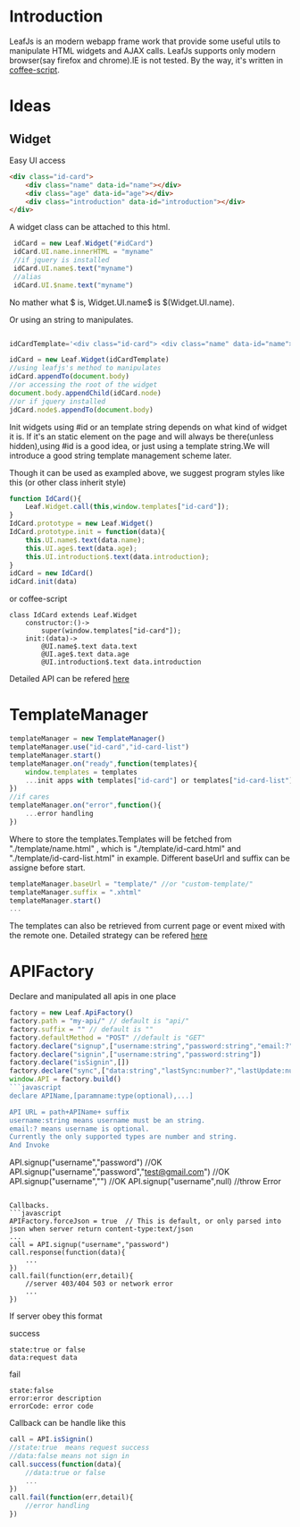 # Introduction
LeafJs is an modern webapp frame work that provide some useful utils to manipulate HTML widgets and AJAX calls.
LeafJs supports only modern browser(say firefox and chrome).IE is not tested.
By the way, it's written in [coffee-script](http://coffeescript.org/).

# Ideas
## Widget
Easy UI access
```html
<div class="id-card">
	<div class="name" data-id="name"></div>
	<div class="age" data-id="age"></div>
	<div class="introduction" data-id="introduction"></div>
</div>
```
A widget class can be attached to this html.
```javascript
 idCard = new Leaf.Widget("#idCard")
 idCard.UI.name.innerHTML = "myname"
 //if jquery is installed
 idCard.UI.name$.text("myname")
 //alias
 idCard.UI.$name.text("myname")
 ```
No mather what $ is, Widget.UI.name$ is $(Widget.UI.name).


Or using an string to manipulates.
```javascript

idCardTemplate='<div class="id-card"> <div class="name" data-id="name"></div> <div class="age" data-id="age"></div> <div class="introduction" data-id="introduction"></div> </div>'

idCard = new Leaf.Widget(idCardTemplate)
//using leafjs's method to manipulates
idCard.appendTo(document.body)
//or accessing the root of the widget
document.body.appendChild(idCard.node)
//or if jquery installed
jdCard.node$.appendTo(document.body)
```
Init widgets using #id or an template string depends on what kind of widget it is. If it's an static element on the page and will always be there(unless hidden),using #id is a good idea, or just using a template string.We will introduce a good string template management scheme later.

Though it can be used as exampled above, we suggest program styles like this (or other class inherit style)
```javascript
function IdCard(){
	Leaf.Widget.call(this,window.templates["id-card"]);
}
IdCard.prototype = new Leaf.Widget()
IdCard.prototype.init = function(data){
	this.UI.name$.text(data.name);
	this.UI.age$.text(data.age);
	this.UI.introduction$.text(data.introduction);
}
idCard = new IdCard()
idCard.init(data)
```
or coffee-script
```coffee-script
class IdCard extends Leaf.Widget
	constructor:()->
		super(window.templates["id-card"]);
	init:(data)->
		@UI.name$.text data.text
		@UI.age$.text data.age
		@UI.introduction$.text data.introduction
```
Detailed API can be refered [here](doc/widget.md)

# TemplateManager

```javascript
templateManager = new TemplateManager()
templateManager.use("id-card","id-card-list")
templateManager.start()
templateManager.on("ready",function(templates){
	window.templates = templates
	...init apps with templates["id-card"] or templates["id-card-list"]
})
//if cares
templateManager.on("error",function(){
	...error handling
})
```
Where to store the templates.Templates will be fetched from "./template/name.html" , which is "./template/id-card.html" and "./template/id-card-list.html" in example.
Different baseUrl and suffix can be assigne before start.
```javascript
templateManager.baseUrl = "template/" //or "custom-template/"
templateManager.suffix = ".xhtml"
templateManager.start()
...
```

The templates can also be retrieved from current page or event mixed with the remote one.
Detailed strategy can be refered [here](doc/templateManager.md)

# APIFactory
Declare and manipulated all apis in one place
```javascript
factory = new Leaf.ApiFactory()
factory.path = "my-api/" // default is "api/"
factory.suffix = "" // default is ""
factory.defaultMethod = "POST" //default is "GET"
factory.declare("signup",["username:string","password:string","email:?"])
factory.declare("signin",["username:string","password:string"])
factory.declare("isSignin",[]) 
factory.declare("sync",["data:string","lastSync:number?","lastUpdate:number?"])
window.API = factory.build()
```javascript
declare APIName,[paramname:type(optional),...]

API URL = path+APIName+ suffix
username:string means username must be an string.
email:? means username is optional.
Currently the only supported types are number and string.
And Invoke

```
API.signup("username","password") //OK
API.signup("username","password","test@gmail.com") //OK
API.signup("username","") //OK
API.signup("username",null) //throw Error
```

Callbacks.
```javascript
APIFactory.forceJson = true  // This is default, or only parsed into json when server return content-type:text/json
...
call = API.signup("username","password")
call.response(function(data){
	...
})
call.fail(function(err,detail){
	//server 403/404 503 or network error 
	...
})
```

If server obey this format

success
```
state:true or false
data:request data
```

fail
```
state:false
error:error description
errorCode: error code
```

Callback can be handle like this
```javascript
call = API.isSignin()
//state:true  means request success
//data:false means not sign in
call.success(function(data){
	//data:true or false
	...
})
call.fail(function(err,detail){
	//error handling
})
```

